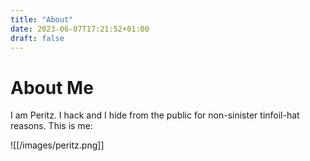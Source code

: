 ```yaml
---
title: "About"
date: 2023-06-07T17:21:52+01:00
draft: false
---
```


# About Me

I am Peritz. I hack and I hide from the public for non-sinister tinfoil-hat reasons. This is me:

![[/images/peritz.png]]

